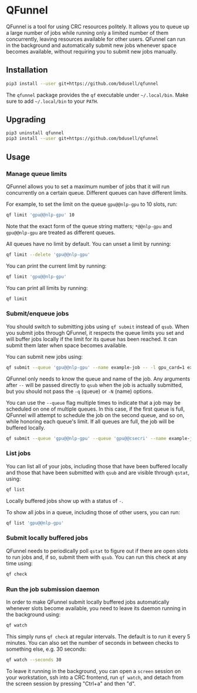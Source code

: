 # QFunnel

QFunnel is a tool for using CRC resources politely. It allows you to queue up a
large number of jobs while running only a limited number of them concurrently,
leaving resources available for other users. QFunnel can run in the background
and automatically submit new jobs whenever space becomes available, without
requiring you to submit new jobs manually.

## Installation

```sh
pip3 install --user git+https://github.com/bdusell/qfunnel
```

The `qfunnel` package provides the `qf` executable under `~/.local/bin`. Make
sure to add `~/.local/bin` to your `PATH`.

## Upgrading

```sh
pip3 uninstall qfunnel
pip3 install --user git+https://github.com/bdusell/qfunnel
```

## Usage

### Manage queue limits

QFunnel allows you to set a maximum number of jobs that it will run
concurrently on a certain queue. Different queues can have different limits.

For example, to set the limit on the queue `gpu@@nlp-gpu` to 10 slots, run:

```sh
qf limit 'gpu@@nlp-gpu' 10
```

Note that the exact form of the queue string matters; `*@@nlp-gpu` and
`gpu@@nlp-gpu` are treated as different queues.

All queues have no limit by default. You can unset a limit by running:

```sh
qf limit --delete 'gpu@@nlp-gpu'
```

You can print the current limit by running:

```sh
qf limit 'gpu@@nlp-gpu'
```

You can print all limits by running:

```sh
qf limit
```

### Submit/enqueue jobs

You should switch to submitting jobs using `qf submit` instead of `qsub`. When
you submit jobs through QFunnel, it respects the queue limits you set and will
buffer jobs locally if the limit for its queue has been reached. It can submit
them later when space becomes available.

You can submit new jobs using:

```sh
qf submit --queue 'gpu@@nlp-gpu' --name example-job -- -l gpu_card=1 example_job.bash
```

QFunnel only needs to know the queue and name of the job. Any arguments after
`--` will be passed directly to `qsub` when the job is actually submitted, but
you should not pass the `-q` (queue) or `-N` (name) options.

You can use the `--queue` flag multiple times to indicate that a job may be
scheduled on one of multiple queues. In this case, if the first queue is full,
QFunnel will attempt to schedule the job on the second queue, and so on, while
honoring each queue's limit. If all queues are full, the job will be buffered
locally.

```sh
qf submit --queue 'gpu@@nlp-gpu' --queue 'gpu@@csecri' --name example-job -- -l gpu_card=1 example_job.bash
```

### List jobs

You can list all of your jobs, including those that have been buffered locally
and those that have been submitted with `qsub` and are visible through `qstat`,
using:

```sh
qf list
```

Locally buffered jobs show up with a status of `-`.

To show all jobs in a queue, including those of other users, you can run:

```sh
qf list 'gpu@@nlp-gpu'
```

### Submit locally buffered jobs

QFunnel needs to periodically poll `qstat` to figure out if there are open
slots to run jobs and, if so, submit them with `qsub`. You can run this check
at any time using:

```sh
qf check
```

### Run the job submission daemon

In order to make QFunnel submit locally buffered jobs automatically whenever
slots become available, you need to leave its daemon running in the background
using:

```sh
qf watch
```

This simply runs `qf check` at regular intervals. The default is to run it
every 5 minutes. You can also set the number of seconds in between checks to
something else, e.g. 30 seconds:

```sh
qf watch --seconds 30
```

To leave it running in the background, you can open a `screen` session on your
workstation, ssh into a CRC frontend, run `qf watch`, and detach from the
screen session by pressing "Ctrl+a" and then "d".
